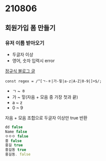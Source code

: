 # 210806

## 회원가입 폼 만들기

### 유저 이름 받아오기
- 두글자 이상
- 영어, 숫자 입력시 error

[정규식 블로그 글](https://codingbroker.tistory.com/119)

`const regex = /^[ㄱ-ㅎ|가-힣|a-z|A-Z|0-9|]+$/;`

- ㄱ ~ ㅎ
- 가 ~ 힣(자음 + 모음 중 가장 첫과 끝)
- a ~ z
- 0 ~ 9

자음 + 모음 조합으로 두글자 이상만 true 반환

```js
dd false
Name false
ㅇㅇㅇ false
홍 false
홍길 true
홍길동 true
홍길동. false
```